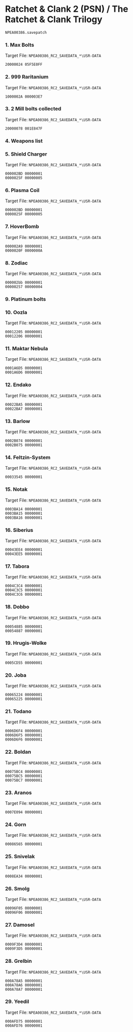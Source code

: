#  Ratchet & Clank 2 (PSN) / The Ratchet & Clank Trilogy 

`NPEA00386.savepatch`

### 1. Max Bolts

Target File: `NPEA00386_RC2_SAVEDATA_*\USR-DATA`

```
20000024 05F5E0FF
```

### 2. 999 Raritanium

Target File: `NPEA00386_RC2_SAVEDATA_*\USR-DATA`

```
1000002A 000003E7
```

### 3. 2 Mill bolts collected

Target File: `NPEA00386_RC2_SAVEDATA_*\USR-DATA`

```
20000078 001E847F
```

### 4. Weapons list
### 5. Shield Charger

Target File: `NPEA00386_RC2_SAVEDATA_*\USR-DATA`

```
000002BD 00000001
0000025F 00000005
```

### 6. Plasma Coil

Target File: `NPEA00386_RC2_SAVEDATA_*\USR-DATA`

```
000002BD 00000001
0000025F 00000005
```

### 7. HoverBomb

Target File: `NPEA00386_RC2_SAVEDATA_*\USR-DATA`

```
000002A9 00000001
0000020F 0000000A
```

### 8. Zodiac

Target File: `NPEA00386_RC2_SAVEDATA_*\USR-DATA`

```
000002bb 00000001
00000257 00000004
```

### 9. Platinum bolts
### 10. Oozla

Target File: `NPEA00386_RC2_SAVEDATA_*\USR-DATA`

```
00012205 00000001
00012206 00000001
```

### 11. Maktar Nebula

Target File: `NPEA00386_RC2_SAVEDATA_*\USR-DATA`

```
0001A6D5 00000001
0001A6D6 00000001
```

### 12. Endako

Target File: `NPEA00386_RC2_SAVEDATA_*\USR-DATA`

```
00022BA5 00000001
00022BA7 00000001
```

### 13. Barlow

Target File: `NPEA00386_RC2_SAVEDATA_*\USR-DATA`

```
0002B074 00000001
0002B075 00000001
```

### 14. Feltzin-System

Target File: `NPEA00386_RC2_SAVEDATA_*\USR-DATA`

```
00033545 00000001
```

### 15. Notak

Target File: `NPEA00386_RC2_SAVEDATA_*\USR-DATA`

```
0003BA14 00000001
0003BA15 00000001
0003BA16 00000001
```

### 16. Siberius

Target File: `NPEA00386_RC2_SAVEDATA_*\USR-DATA`

```
00043EE4 00000001
00043EE5 00000001
```

### 17. Tabora

Target File: `NPEA00386_RC2_SAVEDATA_*\USR-DATA`

```
0004C3C4 00000001
0004C3C5 00000001
0004C3C6 00000001
```

### 18. Dobbo

Target File: `NPEA00386_RC2_SAVEDATA_*\USR-DATA`

```
00054885 00000001
00054887 00000001
```

### 19. Hrugis-Wolke

Target File: `NPEA00386_RC2_SAVEDATA_*\USR-DATA`

```
0005CD55 00000001
```

### 20. Joba

Target File: `NPEA00386_RC2_SAVEDATA_*\USR-DATA`

```
00065224 00000001
00065225 00000001
```

### 21. Todano

Target File: `NPEA00386_RC2_SAVEDATA_*\USR-DATA`

```
0006D6F4 00000001
0006D6F5 00000001
0006D6F6 00000001
```

### 22. Boldan

Target File: `NPEA00386_RC2_SAVEDATA_*\USR-DATA`

```
00075BC4 00000001
00075BC5 00000001
00075BC7 00000001
```

### 23. Aranos

Target File: `NPEA00386_RC2_SAVEDATA_*\USR-DATA`

```
0007E094 00000001
```

### 24. Gorn

Target File: `NPEA00386_RC2_SAVEDATA_*\USR-DATA`

```
00086565 00000001
```

### 25. Snivelak

Target File: `NPEA00386_RC2_SAVEDATA_*\USR-DATA`

```
0008EA34 00000001
```

### 26. Smolg

Target File: `NPEA00386_RC2_SAVEDATA_*\USR-DATA`

```
00096F05 00000001
00096F06 00000001
```

### 27. Damosel

Target File: `NPEA00386_RC2_SAVEDATA_*\USR-DATA`

```
0009F3D4 00000001
0009F3D5 00000001
```

### 28. Grelbin

Target File: `NPEA00386_RC2_SAVEDATA_*\USR-DATA`

```
000A78A5 00000001
000A78A6 00000001
000A78A7 00000001
```

### 29. Yeedil

Target File: `NPEA00386_RC2_SAVEDATA_*\USR-DATA`

```
000AFD75 00000001
000AFD76 00000001
```


